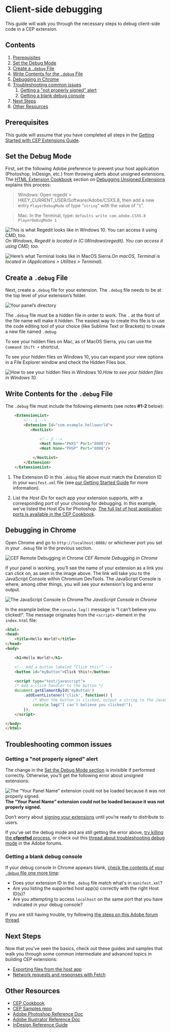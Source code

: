 # Client-side debugging

This guide will walk you through the necessary steps to debug client-side code in a CEP extension.

<!-- doctoc command config: -->
<!-- $ doctoc ./readme.md --title "## Contents" --entryprefix 1. --gitlab --maxlevel 2 -->

<!-- START doctoc generated TOC please keep comment here to allow auto update -->
<!-- DON'T EDIT THIS SECTION, INSTEAD RE-RUN doctoc TO UPDATE -->
## Contents

1. [Prerequisites](#prerequisites)
1. [Set the Debug Mode](#set-the-debug-mode)
1. [Create a `.debug` File](#create-a-debug-file)
1. [Write Contents for the `.debug` File](#write-contents-for-the-debug-file)
1. [Debugging in Chrome](#debugging-in-chrome)
1. [Troubleshooting common issues](#troubleshooting-common-issues)
    1. [Getting a "not properly signed" alert](#getting-a-not-properly-signed-alert)
    1. [Getting a blank debug console](#getting-a-blank-debug-console)
1. [Next Steps](#next-steps)
1. [Other Resources](#other-resources)

<!-- END doctoc generated TOC please keep comment here to allow auto update -->

## Prerequisites
This guide will assume that you have completed all steps in the [Getting Started with CEP Extensions Guide](../readme.md).


## Set the Debug Mode
First, set the following Adobe preference to prevent your host application (Photoshop, InDesign, etc.) from throwing alerts about unsigned extensions. The [HTML Extension Cookbook](https://github.com/Adobe-CEP/CEP-Resources/blob/master/CEP_8.x/Documentation/CEP%208.0%20HTML%20Extension%20Cookbook.md) section on [Debugging Unsigned Extensions](https://github.com/Adobe-CEP/CEP-Resources/blob/master/CEP_8.x/Documentation/CEP%208.0%20HTML%20Extension%20Cookbook.md#debugging-unsigned-extensions) explains this process:
> Windows: Open regedit > HKEY_CURRENT_USER/Software/Adobe/CSXS.8, then add a new entry `PlayerDebugMode` of type “`string`” with the value of “`1`”.

> Mac: In the Terminal, type: `defaults write com.adobe.CSXS.8 PlayerDebugMode 1`

![This is what Regedit looks like in Windows 10. You can access it using CMD, too.](debugging_assets/RegistryEditor.png) *On Windows, Regedit is located in (C:\Windows\regedit). You can access it using CMD, too.*

![Here’s what Terminal looks like in MacOS Sierra.](debugging_assets/Terminal.png)*On macOS, Terminal is located in (Applications > Utilities > Terminal).*


## Create a `.debug` File

Next, create a `.debug` file for your extension. The `.debug` file needs to be at the top level of your extension’s folder.

![Your panel’s directory](debugging_assets/yourpaneltree.png)

The `.debug` file must be a hidden file in order to work. The `.` at the front of the file name will make it hidden. The easiest way to create this file is to use the code editing tool of your choice (like Sublime Text or Brackets) to create a new file named `.debug`.

To see your hidden files on Mac, as of MacOS Sierra, you can use the `Command Shift +` shortcut.

To see your hidden files on Windows 10, you can expand your view options in a File Explorer window and check the Hidden Files box.

![How to see your hidden files in Windows 10.](debugging_assets/HiddenItems.png)*How to see your hidden files in Windows 10.*

## Write Contents for the `.debug` File

The `.debug` file must include the following elements (see notes **#1-2** below):

```html
    <ExtensionList>
        <!-- 1 -->
        <Extension Id="com.example.helloworld">
           <HostList>

               <!-- 2 -->
               <Host Name="PHXS" Port="8088"/>
               <Host Name="PHSP" Port="8088"/>

            </HostList>
        </Extension>
    </ExtensionList>    
```

1. The Extension ID in this `.debug` file above must match the Extenstion ID in your `manifest.xml` file (see [our Getting Started Guide](https://github.com/Adobe-CEP/Getting-Started-guides/blob/master/readme.md) for more information).

1. List the _Host IDs_ for each app your extension supports, with a corresponding port of your choosing for debugging. In this example, we've listed the Host IDs for Photoshop. [The full list of host application ports is available in the CEP Cookbook](https://github.com/Adobe-CEP/CEP-Resources/blob/master/CEP_8.x/Documentation/CEP%208.0%20HTML%20Extension%20Cookbook.md).


## Debugging in Chrome
Open Chrome and go to `http://localhost:8088/` or whichever port you set in your `.debug` file in the previous section.

![CEF Remote Debugging in Chrome](debugging_assets/CEFdebugger.png)
*CEF Remote Debugging in Chrome*

If your panel is working, you’ll see the name of your extension as a link you can click on, as seen in the image above. The link will take you to the JavaScript Console within Chromium DevTools. The JavaScript Console is where, among other things, you will see your extension's log and error output.

![The JavaScript Console in Chrome](debugging_assets/DeveloperTools.png)*The JavaScript Console in Chrome*

In the example below, the `console.log()` message is “I can’t believe you clicked!”. The message originates from the `<script>` element in the `index.html` file:

```html
<html>
<head>
    <title>Hello World!</title>
</head>
<body>

    <h1>Hello World!</h1>

    <!-- Add a button labeled “Click this!” -->
    <button id="myButton">Click this!</button>

    <script type="text/javascript">
    /* Add a click handler to the button */
    document.getElementById('myButton')
        .addEventListener('click', function() {
            /* When the button is clicked, output a string to the JavaScript Console */
            console.log("I can't believe you clicked!");
        });
    </script>

</body>
</html>
```

## Troubleshooting common issues

### Getting a "not properly signed" alert

The change in the [Set the Debug Mode section](#set-the-debug-mode) is invisible if performed correctly. Otherwise, you’ll get the following error about unsigned extensions:

![*The “Your Panel Name” extension could not be loaded because it was not properly signed.*](debugging_assets/UnsignedError.png)**The “Your Panel Name” extension could not be loaded because it was not properly signed.**

Don’t worry about [signing your extensions](https://github.com/Adobe-CEP/CEP-Resources/blob/master/CEP_8.x/Documentation/CEP%208.0%20HTML%20Extension%20Cookbook.md#signing-extensions) until you’re ready to distribute to users.

If you’ve set the debug mode and are still getting the error above, [try killing the **cfprefsd** process](https://github.com/Adobe-CEP/CEP-Resources/blob/master/CEP_8.x/Documentation/CEP%208.0%20HTML%20Extension%20Cookbook.md#special-notes-for-mac-109-and-higher), or check out this [thread about troubleshooting debug mode](https://forums.adobe.com/thread/2444749) in the Adobe forums.

### Getting a blank debug console
If your debug console in Chrome appears blank, [check the contents of your `.debug` file one more time](#write-contents-for-the-debug-file):

- Does your extension ID in the `.debug` file match what's in `manifest.xml`?
- Are you listing the supported host app(s) correctly with the right Host ID(s)?
- Are you attempting to access `localhost` on the same port that you have indicated in your debug console?

If you are still having trouble, try following [the steps on this Adobe forum thread](https://forums.adobe.com/thread/2426224).

## Next Steps

Now that you've seen the basics, check out these guides and samples that walk you through some common intermediate and advanced topics in building CEP extensions:

- [Exporting files from the host app](../Exporting%20files%20from%20the%20host%20app/readme.md)
- [Network requests and responses with Fetch](../Network%20requests%20and%20responses%20with%20Fetch/readme.md)


## Other Resources
- [CEP Cookbook](https://github.com/Adobe-CEP/CEP-Resources/blob/master/CEP_8.x/Documentation/CEP%208.0%20HTML%20Extension%20Cookbook.md)
- [CEP Samples repo](https://github.com/Adobe-CEP/Samples)
- [Adobe Photoshop Reference Doc](https://www.adobe.com/devnet/photoshop/scripting.html)
- [Adobe Illustrator Reference Doc](https://wwwimages2.adobe.com/content/dam/acom/en/devnet/illustrator/pdf/Illustrator_JavaScript_Scripting_Reference_2017.pdf)
- [InDesign Reference Guide](https://wwwimages2.adobe.com/content/dam/acom/en/devnet/indesign/sdk/cs6/scripting/InDesign_ScriptingGuide_JS_JP.pdf)
